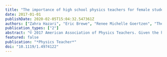 ```yaml
---
title: "The importance of high school physics teachers for female students' physics identity and persistence"
date: 2017-01-01
publishDate: 2020-02-05T15:04:32.547361Z
authors: ["Zahra Hazari", "Eric Brewe", "Renee Michelle Goertzen", "Theodore Hodapp"]
publication_types: ["2"]
abstract: "© 2017 American Association of Physics Teachers. Given the historic and continued underrepresentation of women in physics, it is important to understand the role that high school physics might play in attracting female students to physics careers. Drawing on data from over 900 female undergraduates in physics, we examine when these women became interested in physics careers and different sources of recognition (important for physics identity development) that may have affected their choices at certain time points. The results provide optimism since many of these female students, even those not previously intending science careers, began to intend physics careers in high school and recognition from high school physics teachers had a significant effect on predicting these intentions."
featured: false
publication: "*Physics Teacher*"
doi: "10.1119/1.4974122"
---
```



